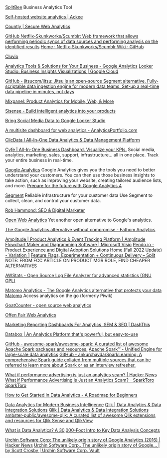 
[SplitBee](https://splitbee.io/)
Business Analytics Tool

[Self-hosted website analytics | Ackee](https://ackee.electerious.com/)

[Countly | Secure Web Analytics](https://count.ly/web-analytics)

[GitHub Netflix-Skunkworks/Scumblr: Web framework that allows performing periodic syncs of data sources and performing analysis on the identified results](https://github.com/Netflix/Scumblr)
[Home · Netflix-Skunkworks/Scumblr Wiki · GitHub](https://github.com/Netflix/scumblr/wiki)

[Cluvio](https://www.cluvio.com/)

[Analytics Tools & Solutions for Your Business - Google Analytics](https://marketingplatform.google.com/about/analytics/)
[Looker Studio: Business Insights Visualizations | Google Cloud](https://cloud.google.com/looker-studio)

[GitHub - jitsucom/jitsu: Jitsu is an open-source Segment alternative. Fully-scriptable data ingestion engine for modern data teams. Set-up a real-time data pipeline in minutes, not days](https://github.com/jitsucom/jitsu)

[Mixpanel: Product Analytics for Mobile, Web, & More](https://mixpanel.com)

[Sisense - Build intelligent analytics into your products](https://www.sisense.com/)

[Bring Social Media Data to Google Looker Studio](https://metricool.com/dsconnector/)

[A multisite dashboard for web analytics - AnalyticsPortfolio.com](https://analyticsportfolio.com/)

[ClicData I All-In-One Data Analytics & Data Management Platform](https://www.clicdata.com/)

[Cyfe | All-In-One Business Dashboard. Visualize your KPIs.](https://www.cyfe.com/)
Social media, analytics, marketing, sales, support, infrastructure... all in one place. Track your entire business in real-time.

[Google Analytics](https://marketingplatform.google.com/about/analytics/)
Google Analytics gives you the tools you need to better understand your customers. You can then use those business insights to take action, such as improving your website, creating tailored audience lists, and more.
[Prepare for the future with Google Analytics 4](https://blog.google/products/marketingplatform/analytics/prepare-for-future-with-google-analytics-4/)

[Segment](https://segment.com/)
Reliable infrastructure for your customer data Use Segment to collect, clean, and control your customer data.

[Rob Hammond: SEO & Digital Marketer](https://robhammond.co/)

[Open Web Analytics](https://www.openwebanalytics.com)
Yet another open alternative to Google's analytics.

[The Google Analytics alternative without compromise - Fathom Analytics](https://usefathom.com)

[Amplitude | Product Analytics & Event Tracking Platform | Amplitude](https://amplitude.com)
[Flowchart Maker and Diagramming Software | Microsoft Visio](https://www.microsoft.com/en-us/microsoft-365/visio/flowchart-software)
[Pendo.io - Product Experience and Digital Adoption Solutions](https://www.pendo.io/)
[Home (Fall 2022 Update) - Variation 1](https://www.productplan.com/)
[Feature Flags, Experimentation + Continuous Delivery – Split](https://www.split.io/)
NOTE: FROM FCC ARTICLE ON PRODUCT MGR ROLE, FIND CHEAPER ALTERNATIVES

[AWStats - Open Source Log File Analyzer for advanced statistics (GNU GPL)](https://www.awstats.org)

[Matomo Analytics - The Google Analytics alternative that protects your data](https://matomo.org)
[Matomo](https://github.com/matomo-org/matomo-mobile-2)
Access analytics on the go (formerly Piwik)

[GoatCounter - open source web analytics](https://www.goatcounter.com)

[Offen Fair Web Analytics](https://www.offen.dev)

[Marketing Reporting Dashboards For Analytics, SEM & SEO | DashThis](https://dashthis.com/)

[Databox | An Analytics Platform that's powerful, but easy-to-use](https://databox.com/)

[GitHub - awesome-spark/awesome-spark: A curated list of awesome Apache Spark packages and resources.](https://github.com/awesome-spark/awesome-spark)
[Apache Spark™ - Unified Engine for large-scale data analytics](https://spark.apache.org/)
[GitHub - ankurchavda/SparkLearning: A comprehensive Spark guide collated from multiple sources that can be referred to learn more about Spark or as an interview refresher.](https://github.com/ankurchavda/SparkLearning)

[What if performance advertising is just an analytics scam? | Hacker News](https://news.ycombinator.com/item?id=28853915)
[What if Performance Advertising is Just an Analytics Scam? - SparkToro](https://sparktoro.com/blog/what-if-performance-advertising-is-just-an-analytics-scam/)
[SparkToro](http://sparktoro.com/)

[How to Get Started in Data Analytics - A Roadmap for Beginners](https://www.freecodecamp.org/news/data-analytics-roadmap)

[Data Analytics for Modern Business Intelligence](https://www.qlik.com/)
[Qlik | Data Analytics & Data Integration Solutions](https://global.qlik.com/us/landing/go-sm/qlikview/download-)
[Qlik | Data Analytics & Data Integration Solutions](https://www.qlik.com/us)
[ambster-public/awesome-qlik: A curated list of awesome Qlik extensions and resources for Qlik Sense and QlikView](https://github.com/ambster-public/awesome-qlik)

[What is Data Analytics? A 30,000-Foot Intro to Key Data Analysis Concepts](https://www.freecodecamp.org/news/a-30-000-foot-introduction-to-data-analytics-and-its-foundational-components)

[Urchin Software Corp: The unlikely origin story of Google Analytics (2016) | Hacker News](https://news.ycombinator.com/item?id=41205176)
[Urchin Software Corp.. The unlikely origin story of Google… | by Scott Crosby | Urchin Software Corp. Vault](https://urchin.biz/urchin-software-corp-89a1f5292999?gi=ec168326fbbe)
